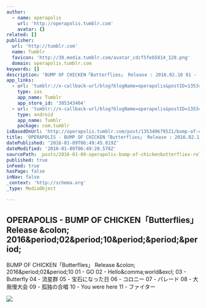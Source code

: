 ```yaml
---
author:
  - name: operapolis
    url: 'http://operapolis.tumblr.com'
    avatar: {}
related: []
publisher:
  url: 'http://tumblr.com'
  name: Tumblr
  favicon: 'http://38.media.tumblr.com/avatar_cdcf5feb5814_128.png'
  domain: operapolis.tumblr.com
keywords: []
description: 'BUMP OF CHICKEN「Butterflies」 Release : 2016.02.10 01 - GO 02 - Hello,world! 03 - Butterfly 04 - 流星群 05 - 宝石になった日 06 - コロニー 07 - パレード 08 - 大我慢大会 09 - 孤独の合唱 10 - You were here 11 - ファイター'
app_links:
  - url: 'tumblr://x-callback-url/blog?blogName=operapolis&postID=135340679521'
    type: ios
    app_name: Tumblr
    app_store_id: '305343404'
  - url: 'tumblr://x-callback-url/blog?blogName=operapolis&postID=135340679521'
    type: android
    app_name: Tumblr
    package: com.tumblr
isBasedOnUrl: 'http://operapolis.tumblr.com/post/135340679521/bump-of-chickenbutterflies-release-20160210'
title: 'OPERAPOLIS - BUMP OF CHICKEN「Butterflies」 Release : 2016.02.10...'
datePublished: '2016-01-09T06:49:45.819Z'
dateModified: '2016-01-09T06:49:20.578Z'
sourcePath: _posts/2016-01-09-operapolis-bump-of-chickenbutterflies-release-201602.md
published: true
inFeed: true
hasPage: false
inNav: false
_context: 'http://schema.org'
_type: MediaObject

---
```

<article style=""><h1>OPERAPOLIS - BUMP OF CHICKEN「Butterflies」 Release &amp;colon; 2016&amp;period;02&amp;period;10&amp;period;&amp;period;&amp;period;</h1><p>BUMP OF CHICKEN「Butterflies」 Release &amp;colon; 2016&amp;period;02&amp;period;10 01 - GO 02 - Hello&amp;comma;world&amp;excl; 03 - Butterfly 04 - 流星群 05 - 宝石になった日 06 - コロニー 07 - パレード 08 - 大我慢大会 09 - 孤独の合唱 10 - You were here 11 - ファイター</p><img src="https://41.media.tumblr.com/84204fb4eeee39d16d0023615db76154/tumblr_inline_o08b1uJkGd1srd30n_540.jpg" /></article>